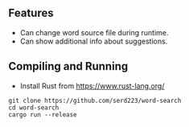 ## Features
- Can change word source file during runtime.
- Can show additional info about suggestions.


## Compiling and Running

- Install Rust from https://www.rust-lang.org/
```
git clone https://github.com/serd223/word-search
cd word-search
cargo run --release
```
